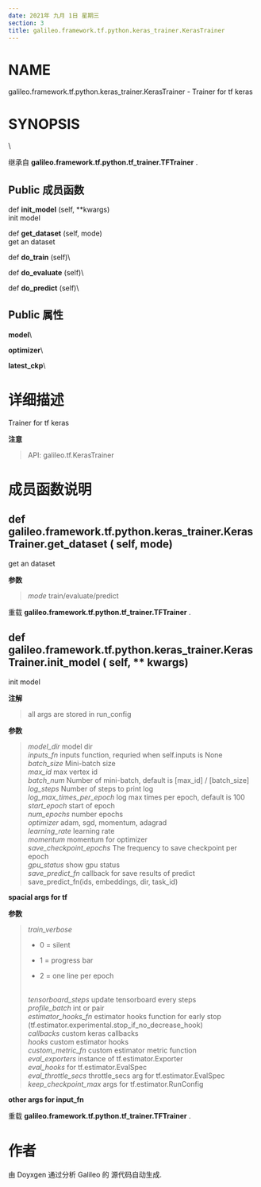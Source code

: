 ```yaml
---
date: 2021年 九月 1日 星期三
section: 3
title: galileo.framework.tf.python.keras_trainer.KerasTrainer
---
```


# NAME

galileo.framework.tf.python.keras_trainer.KerasTrainer - Trainer for tf
keras

# SYNOPSIS

\

继承自 **galileo.framework.tf.python.tf_trainer.TFTrainer** .

## Public 成员函数

def **init_model** (self, \*\*kwargs)\
init model

def **get_dataset** (self, mode)\
get an dataset

def **do_train** (self)\

def **do_evaluate** (self)\

def **do_predict** (self)\

## Public 属性

**model**\

**optimizer**\

**latest_ckp**\

# 详细描述

Trainer for tf keras

**注意**

> API: galileo.tf.KerasTrainer

# 成员函数说明

## def galileo.framework.tf.python.keras_trainer.KerasTrainer.get_dataset ( self, mode)

get an dataset

**参数**

> *mode* train/evaluate/predict

重载 **galileo.framework.tf.python.tf_trainer.TFTrainer** .

## def galileo.framework.tf.python.keras_trainer.KerasTrainer.init_model ( self, \*\* kwargs)

init model

**注解**

> all args are stored in run_config

**参数**

> *model_dir* model dir\
> *inputs_fn* inputs function, requried when self.inputs is None\
> *batch_size* Mini-batch size\
> *max_id* max vertex id\
> *batch_num* Number of mini-batch, default is \[max_id\] /
> \[batch_size\]\
> *log_steps* Number of steps to print log\
> *log_max_times_per_epoch* log max times per epoch, default is 100\
> *start_epoch* start of epoch\
> *num_epochs* number epochs\
> *optimizer* adam, sgd, momentum, adagrad\
> *learning_rate* learning rate\
> *momentum* momentum for optimizer\
> *save_checkpoint_epochs* The frequency to save checkpoint per epoch\
> *gpu_status* show gpu status\
> *save_predict_fn* callback for save results of predict
> save_predict_fn(ids, embeddings, dir, task_id)

**spacial args for tf**

**参数**

> *train_verbose*
>
> -   0 = silent
>
> -   1 = progress bar
>
> -   2 = one line per epoch
>
> \
> *tensorboard_steps* update tensorboard every steps\
> *profile_batch* int or pair\
> *estimator_hooks_fn* estimator hooks function for early stop
> (tf.estimator.experimental.stop_if_no_decrease_hook)\
> *callbacks* custom keras callbacks\
> *hooks* custom estimator hooks\
> *custom_metric_fn* custom estimator metric function\
> *eval_exporters* instance of tf.estimator.Exporter\
> *eval_hooks* for tf.estimator.EvalSpec\
> *eval_throttle_secs* throttle_secs arg for tf.estimator.EvalSpec\
> *keep_checkpoint_max* args for tf.estimator.RunConfig

**other args for input_fn**

重载 **galileo.framework.tf.python.tf_trainer.TFTrainer** .

# 作者

由 Doyxgen 通过分析 Galileo 的 源代码自动生成.
